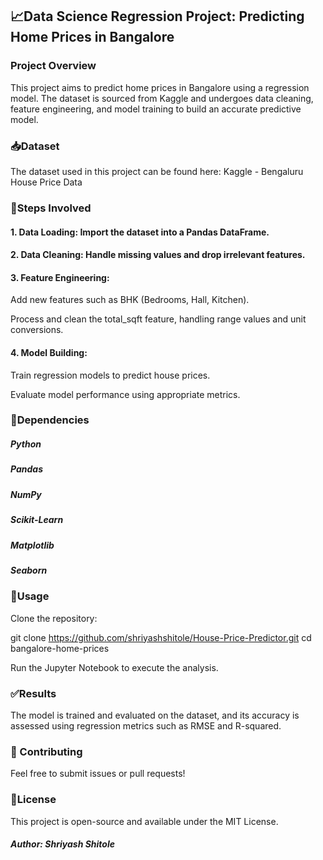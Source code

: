 ## 📈Data Science Regression Project: Predicting Home Prices in Bangalore

### Project Overview

This project aims to predict home prices in Bangalore using a regression model. The dataset is sourced from Kaggle and undergoes data cleaning, feature engineering, and model training to build an accurate predictive model.

### 📥Dataset

The dataset used in this project can be found here:
Kaggle - Bengaluru House Price Data  

### 🔧Steps Involved

#### 1. Data Loading: Import the dataset into a Pandas DataFrame.

#### 2. Data Cleaning: Handle missing values and drop irrelevant features.

#### 3. Feature Engineering:

Add new features such as BHK (Bedrooms, Hall, Kitchen).

Process and clean the total_sqft feature, handling range values and unit conversions.

#### 4. Model Building:

Train regression models to predict house prices.

Evaluate model performance using appropriate metrics.  

### 📃Dependencies

##### **Python**

##### **Pandas**

##### **NumPy**

##### **Scikit-Learn**

##### **Matplotlib**

##### **Seaborn**  

### 🚀Usage

Clone the repository:

git clone https://github.com/shriyashshitole/House-Price-Predictor.git
cd bangalore-home-prices

Run the Jupyter Notebook to execute the analysis.  

### ✅Results
The model is trained and evaluated on the dataset, and its accuracy is assessed using regression metrics such as RMSE and R-squared.  

### 🤝 Contributing
Feel free to submit issues or pull requests!  

### 📜License
This project is open-source and available under the MIT License.  

##### Author: Shriyash Shitole 
